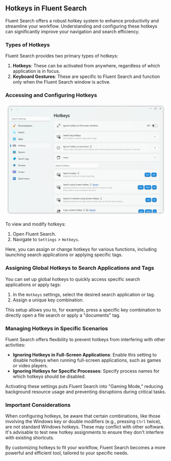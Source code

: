 ## Hotkeys in Fluent Search

Fluent Search offers a robust hotkey system to enhance productivity and streamline your workflow. Understanding and configuring these hotkeys can significantly improve your navigation and search efficiency.

### Types of Hotkeys

Fluent Search provides two primary types of hotkeys:

1. **Hotkeys**: These can be activated from anywhere, regardless of which application is in focus.
2. **Keyboard Gestures**: These are specific to Fluent Search and function only when the Fluent Search window is active.

### Accessing and Configuring Hotkeys

<img alt="Fluent Search Window" src="/docs/images/HotkeysSettingsLight.png" width="700" height="auto">

To view and modify hotkeys:

1. Open Fluent Search.
2. Navigate to `Settings` > `Hotkeys`.

Here, you can assign or change hotkeys for various functions, including launching search applications or applying specific tags.

### Assigning Global Hotkeys to Search Applications and Tags

You can set up global hotkeys to quickly access specific search applications or apply tags:

1. In the `Hotkeys` settings, select the desired search application or tag.
2. Assign a unique key combination.

This setup allows you to, for example, press a specific key combination to directly open a file search or apply a "documents" tag.

### Managing Hotkeys in Specific Scenarios

Fluent Search offers flexibility to prevent hotkeys from interfering with other activities:

- **Ignoring Hotkeys in Full-Screen Applications**: Enable this setting to disable hotkeys when running full-screen applications, such as games or video players.
- **Ignoring Hotkeys for Specific Processes**: Specify process names for which hotkeys should be disabled.

Activating these settings puts Fluent Search into "Gaming Mode," reducing background resource usage and preventing disruptions during critical tasks.

### Important Considerations

When configuring hotkeys, be aware that certain combinations, like those involving the Windows key or double modifiers (e.g., pressing `Ctrl` twice), are not standard Windows hotkeys. These may conflict with other software. It's advisable to test new hotkey assignments to ensure they don't interfere with existing shortcuts.

By customizing hotkeys to fit your workflow, Fluent Search becomes a more powerful and efficient tool, tailored to your specific needs. 
